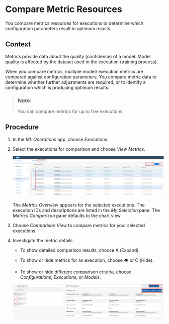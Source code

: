 <!-- loio0050ba2804cc4b6c8325e9672f083e79 -->

<link rel="stylesheet" type="text/css" href="css/sap-icons.css"/>

# Compare Metric Resources

You compare metrics resources for executions to determine which configuration parameters result in optimum results.



<a name="loio0050ba2804cc4b6c8325e9672f083e79__context_hdb_n2b_xsb"/>

## Context

Metrics provide data about the quality \(confidence\) of a model. Model quality is affected by the dataset used in the execution \(training process\).

When you compare metrics, multiple model/ execution metrics are compared against configuration parameters. You compare metric data to determine whether further adjustments are required, or to identify a configuration which is producing optimum results.

> ### Note:  
> You can compare metrics for up to five executions.



<a name="loio0050ba2804cc4b6c8325e9672f083e79__steps_idb_n2b_xsb"/>

## Procedure

1.  In the *ML Operations* app, choose *Executions*.

2.  Select the executions for comparison and choose *View Metrics*.

    ![All Executions screen with 3 executions selected and navigation options highlighted.](images/Image_AIL_FE_AlL_MLOps_Ex_View_Metrics_d6f9931.png)

    The *Metrics Overview* appears for the selected executions. The execution IDs and descriptions are listed in the *My Selection* pane. The *Metrics Comparison* pane defaults to the chart view.

3.  Choose *Comparison View* to compare metrics for your selected executions.

4.  Investigate the metric details.

    -   To show detailed comparison results, choose <span class="SAP-icons-V5"></span> \(Expand\).

    -   To show or hide metrics for an execution, choose :eye: or <span class="SAP-icons-V5"></span> \(Hide\).

    -   To show or hide different comparison criteria, choose *Configurations*, *Executions*, or *Models*.


    ![Metrics comparison with sample data for 3 executions and navigation options highlighted.](images/Image_AIL_FE_AlL_MLOps_Ex_Comp_View_4b7e52e.png)


